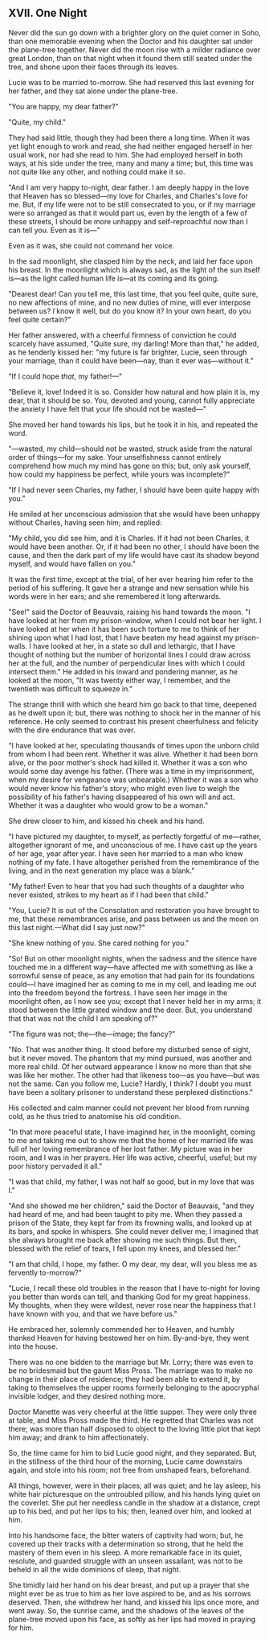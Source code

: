 ## XVII. One Night

Never did the sun go down with a brighter glory on the quiet corner in Soho, than one memorable evening when the Doctor and his daughter sat under the plane-tree together. Never did the moon rise with a milder radiance over great London, than on that night when it found them still seated under the tree, and shone upon their faces through its leaves.

Lucie was to be married to-morrow. She had reserved this last evening for her father, and they sat alone under the plane-tree.

"You are happy, my dear father?"

"Quite, my child."

They had said little, though they had been there a long time. When it was yet light enough to work and read, she had neither engaged herself in her usual work, nor had she read to him. She had employed herself in both ways, at his side under the tree, many and many a time; but, this time was not quite like any other, and nothing could make it so.

"And I am very happy to-night, dear father. I am deeply happy in the love that Heaven has so blessed—my love for Charles, and Charles's love for me. But, if my life were not to be still consecrated to you, or if my marriage were so arranged as that it would part us, even by the length of a few of these streets, I should be more unhappy and self-reproachful now than I can tell you. Even as it is—"

Even as it was, she could not command her voice.

In the sad moonlight, she clasped him by the neck, and laid her face upon his breast. In the moonlight which is always sad, as the light of the sun itself is—as the light called human life is—at its coming and its going.

"Dearest dear! Can you tell me, this last time, that you feel quite, quite sure, no new affections of mine, and no new duties of mine, will ever interpose between us? _I_ know it well, but do you know it? In your own heart, do you feel quite certain?"

Her father answered, with a cheerful firmness of conviction he could scarcely have assumed, "Quite sure, my darling! More than that," he added, as he tenderly kissed her: "my future is far brighter, Lucie, seen through your marriage, than it could have been—nay, than it ever was—without it."

"If I could hope _that_, my father!—"

"Believe it, love! Indeed it is so. Consider how natural and how plain it is, my dear, that it should be so. You, devoted and young, cannot fully appreciate the anxiety I have felt that your life should not be wasted—"

She moved her hand towards his lips, but he took it in his, and repeated the word.

"—wasted, my child—should not be wasted, struck aside from the natural order of things—for my sake. Your unselfishness cannot entirely comprehend how much my mind has gone on this; but, only ask yourself, how could my happiness be perfect, while yours was incomplete?"

"If I had never seen Charles, my father, I should have been quite happy with you."

He smiled at her unconscious admission that she would have been unhappy without Charles, having seen him; and replied:

"My child, you did see him, and it is Charles. If it had not been Charles, it would have been another. Or, if it had been no other, I should have been the cause, and then the dark part of my life would have cast its shadow beyond myself, and would have fallen on you."

It was the first time, except at the trial, of her ever hearing him refer to the period of his suffering. It gave her a strange and new sensation while his words were in her ears; and she remembered it long afterwards.

"See!" said the Doctor of Beauvais, raising his hand towards the moon. "I have looked at her from my prison-window, when I could not bear her light. I have looked at her when it has been such torture to me to think of her shining upon what I had lost, that I have beaten my head against my prison-walls. I have looked at her, in a state so dull and lethargic, that I have thought of nothing but the number of horizontal lines I could draw across her at the full, and the number of perpendicular lines with which I could intersect them." He added in his inward and pondering manner, as he looked at the moon, "It was twenty either way, I remember, and the twentieth was difficult to squeeze in."

The strange thrill with which she heard him go back to that time, deepened as he dwelt upon it; but, there was nothing to shock her in the manner of his reference. He only seemed to contrast his present cheerfulness and felicity with the dire endurance that was over.

"I have looked at her, speculating thousands of times upon the unborn child from whom I had been rent. Whether it was alive. Whether it had been born alive, or the poor mother's shock had killed it. Whether it was a son who would some day avenge his father. (There was a time in my imprisonment, when my desire for vengeance was unbearable.) Whether it was a son who would never know his father's story; who might even live to weigh the possibility of his father's having disappeared of his own will and act. Whether it was a daughter who would grow to be a woman."

She drew closer to him, and kissed his cheek and his hand.

"I have pictured my daughter, to myself, as perfectly forgetful of me—rather, altogether ignorant of me, and unconscious of me. I have cast up the years of her age, year after year. I have seen her married to a man who knew nothing of my fate. I have altogether perished from the remembrance of the living, and in the next generation my place was a blank."

"My father! Even to hear that you had such thoughts of a daughter who never existed, strikes to my heart as if I had been that child."

"You, Lucie? It is out of the Consolation and restoration you have brought to me, that these remembrances arise, and pass between us and the moon on this last night.—What did I say just now?"

"She knew nothing of you. She cared nothing for you."

"So! But on other moonlight nights, when the sadness and the silence have touched me in a different way—have affected me with something as like a sorrowful sense of peace, as any emotion that had pain for its foundations could—I have imagined her as coming to me in my cell, and leading me out into the freedom beyond the fortress. I have seen her image in the moonlight often, as I now see you; except that I never held her in my arms; it stood between the little grated window and the door. But, you understand that that was not the child I am speaking of?"

"The figure was not; the—the—image; the fancy?"

"No. That was another thing. It stood before my disturbed sense of sight, but it never moved. The phantom that my mind pursued, was another and more real child. Of her outward appearance I know no more than that she was like her mother. The other had that likeness too—as you have—but was not the same. Can you follow me, Lucie? Hardly, I think? I doubt you must have been a solitary prisoner to understand these perplexed distinctions."

His collected and calm manner could not prevent her blood from running cold, as he thus tried to anatomise his old condition.

"In that more peaceful state, I have imagined her, in the moonlight, coming to me and taking me out to show me that the home of her married life was full of her loving remembrance of her lost father. My picture was in her room, and I was in her prayers. Her life was active, cheerful, useful; but my poor history pervaded it all."

"I was that child, my father, I was not half so good, but in my love that was I."

"And she showed me her children," said the Doctor of Beauvais, "and they had heard of me, and had been taught to pity me. When they passed a prison of the State, they kept far from its frowning walls, and looked up at its bars, and spoke in whispers. She could never deliver me; I imagined that she always brought me back after showing me such things. But then, blessed with the relief of tears, I fell upon my knees, and blessed her."

"I am that child, I hope, my father. O my dear, my dear, will you bless me as fervently to-morrow?"

"Lucie, I recall these old troubles in the reason that I have to-night for loving you better than words can tell, and thanking God for my great happiness. My thoughts, when they were wildest, never rose near the happiness that I have known with you, and that we have before us."

He embraced her, solemnly commended her to Heaven, and humbly thanked Heaven for having bestowed her on him. By-and-bye, they went into the house.

There was no one bidden to the marriage but Mr. Lorry; there was even to be no bridesmaid but the gaunt Miss Pross. The marriage was to make no change in their place of residence; they had been able to extend it, by taking to themselves the upper rooms formerly belonging to the apocryphal invisible lodger, and they desired nothing more.

Doctor Manette was very cheerful at the little supper. They were only three at table, and Miss Pross made the third. He regretted that Charles was not there; was more than half disposed to object to the loving little plot that kept him away; and drank to him affectionately.

So, the time came for him to bid Lucie good night, and they separated. But, in the stillness of the third hour of the morning, Lucie came downstairs again, and stole into his room; not free from unshaped fears, beforehand.

All things, however, were in their places; all was quiet; and he lay asleep, his white hair picturesque on the untroubled pillow, and his hands lying quiet on the coverlet. She put her needless candle in the shadow at a distance, crept up to his bed, and put her lips to his; then, leaned over him, and looked at him.

Into his handsome face, the bitter waters of captivity had worn; but, he covered up their tracks with a determination so strong, that he held the mastery of them even in his sleep. A more remarkable face in its quiet, resolute, and guarded struggle with an unseen assailant, was not to be beheld in all the wide dominions of sleep, that night.

She timidly laid her hand on his dear breast, and put up a prayer that she might ever be as true to him as her love aspired to be, and as his sorrows deserved. Then, she withdrew her hand, and kissed his lips once more, and went away. So, the sunrise came, and the shadows of the leaves of the plane-tree moved upon his face, as softly as her lips had moved in praying for him.

